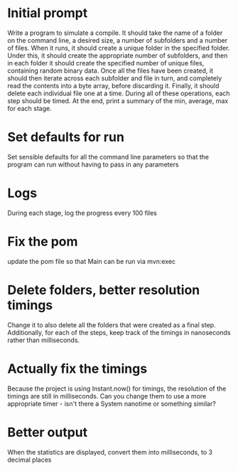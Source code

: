 # Initial prompt
Write a program to simulate a compile. It should take the name of a folder on the command line, a desired size, a number of subfolders and a number of files.
When it runs, it should create a unique folder in the specified folder. Under this, it should create the appropriate number of subfolders, and then in each folder it should create the specified number of unique files, containing random binary data.
Once all the files have been created, it should then iterate across each subfolder and file in turn, and completely read the contents into a byte array, before discarding it.
Finally, it should delete each individual file one at a time.
During all of these operations, each step should be timed. At the end, print a summary of the min, average, max for each stage.

# Set defaults for run
Set sensible defaults for all the command line parameters so that the program can run without having to pass in any parameters

# Logs
During each stage, log the progress every 100 files

# Fix the pom
update the pom file so that Main can be run via mvn:exec

# Delete folders, better resolution timings
Change it to also delete all the folders that were created as a final step.
Additionally, for each of the steps, keep track of the timings in nanoseconds rather than milliseconds.

# Actually fix the timings
Because the project is using Instant.now() for timings, the resolution of the timings are still in milliseconds. Can you change them to use a more appropriate timer - isn't there a System nanotime or something similar?

# Better output
When the statistics are displayed, convert them into milliseconds, to 3 decimal places

